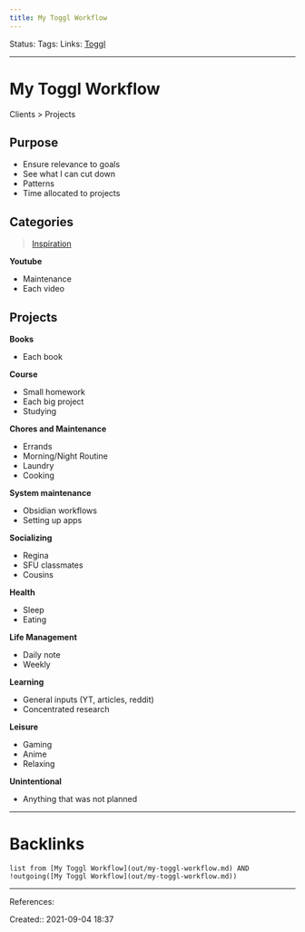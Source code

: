 ```yaml
---
title: My Toggl Workflow
---
```

Status: 
Tags: 
Links: [Toggl](out/toggl.md)
___
# My Toggl Workflow
Clients > Projects
## Purpose
- Ensure relevance to goals
- See what I can cut down
- Patterns
- Time allocated to projects
## Categories
> [Inspiration](https://www.reddit.com/r/Cortex/comments/gmjx0k/how_do_you_categorize_your_toggl_entries/)

**Youtube**
- Maintenance
- Each video

**Projects**
- 

**Books**
- Each book

**Course**
- Small homework
- Each big project
- Studying

**Chores and Maintenance**
- Errands
- Morning/Night Routine
- Laundry
- Cooking

**System maintenance**
- Obsidian workflows
- Setting up apps

**Socializing**
- Regina
- SFU classmates
- Cousins

**Health**
- Sleep
- Eating

**Life Management**
- Daily note
- Weekly

**Learning**
- General inputs (YT, articles, reddit)
- Concentrated research

**Leisure**
- Gaming
- Anime
- Relaxing

**Unintentional**
- Anything that was not planned

___
# Backlinks
```dataview
list from [My Toggl Workflow](out/my-toggl-workflow.md) AND !outgoing([My Toggl Workflow](out/my-toggl-workflow.md))
```
___
References:

Created:: 2021-09-04 18:37